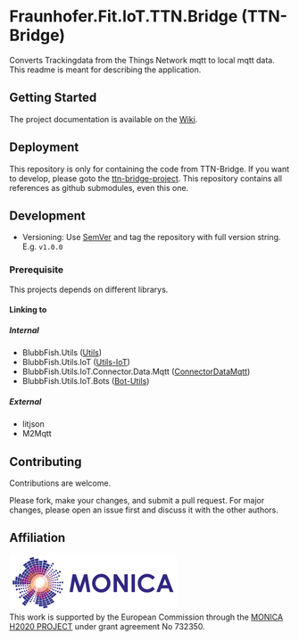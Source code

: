 # Fraunhofer.Fit.IoT.TTN.Bridge (TTN-Bridge)
<!-- Short description of the project. -->

Converts Trackingdata from the Things Network mqtt to local mqtt data. This readme is meant for describing the application. 

<!-- A teaser figure may be added here. It is best to keep the figure small (<500KB) and in the same repo -->

## Getting Started
<!-- Instruction to make the project up and running. -->

The project documentation is available on the [Wiki](https://github.com/MONICA-Project/ttn-bridge/wiki).

## Deployment
<!-- Deployment/Installation instructions. If this is software library, change this section to "Usage" and give usage examples -->

This repository is only for containing the code from TTN-Bridge. If you want to develop, please goto the [ttn-bridge-project](https://github.com/MONICA-Project/ttn-bridge-project). This repository contains all references as github submodules, even this one.

## Development
<!-- Developer instructions. -->
* Versioning: Use [SemVer](http://semver.org/) and tag the repository with full version string. E.g. `v1.0.0`

### Prerequisite
This projects depends on different librarys.

#### Linking to
##### Internal
* BlubbFish.Utils ([Utils](http://git.blubbfish.net/vs_utils/Utils))
* BlubbFish.Utils.IoT ([Utils-IoT](http://git.blubbfish.net/vs_utils/Utils-IoT))
* BlubbFish.Utils.IoT.Connector.Data.Mqtt ([ConnectorDataMqtt](http://git.blubbfish.net/vs_utils/ConnectorDataMqtt))
* BlubbFish.Utils.IoT.Bots ([Bot-Utils](http://git.blubbfish.net/vs_utils/Bot-Utils.git))

##### External
* litjson
* M2Mqtt

## Contributing
Contributions are welcome. 

Please fork, make your changes, and submit a pull request. For major changes, please open an issue first and discuss it with the other authors.

## Affiliation
![MONICA](https://github.com/MONICA-Project/template/raw/master/monica.png)  
This work is supported by the European Commission through the [MONICA H2020 PROJECT](https://www.monica-project.eu) under grant agreement No 732350.